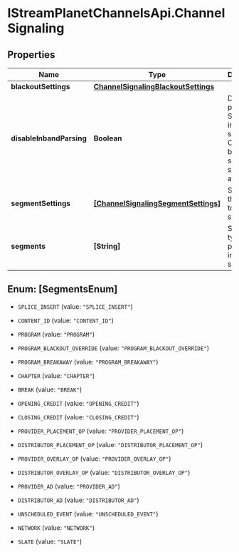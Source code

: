# IStreamPlanetChannelsApi.ChannelSignaling

## Properties

Name | Type | Description | Notes
------------ | ------------- | ------------- | -------------
**blackoutSettings** | [**ChannelSignalingBlackoutSettings**](ChannelSignalingBlackoutSettings.md) |  | [optional] 
**disableInbandParsing** | **Boolean** | Disable parsing SCTE-35 in-band signaling. Out-of-band signaling is still allowed. | [optional] 
**segmentSettings** | [**[ChannelSignalingSegmentSettings]**](ChannelSignalingSegmentSettings.md) | Settings that apply to specific segments. | [optional] 
**segments** | **[String]** | Segment types to process for in-band signaling. | [optional] 



## Enum: [SegmentsEnum]


* `SPLICE_INSERT` (value: `"SPLICE_INSERT"`)

* `CONTENT_ID` (value: `"CONTENT_ID"`)

* `PROGRAM` (value: `"PROGRAM"`)

* `PROGRAM_BLACKOUT_OVERRIDE` (value: `"PROGRAM_BLACKOUT_OVERRIDE"`)

* `PROGRAM_BREAKAWAY` (value: `"PROGRAM_BREAKAWAY"`)

* `CHAPTER` (value: `"CHAPTER"`)

* `BREAK` (value: `"BREAK"`)

* `OPENING_CREDIT` (value: `"OPENING_CREDIT"`)

* `CLOSING_CREDIT` (value: `"CLOSING_CREDIT"`)

* `PROVIDER_PLACEMENT_OP` (value: `"PROVIDER_PLACEMENT_OP"`)

* `DISTRIBUTOR_PLACEMENT_OP` (value: `"DISTRIBUTOR_PLACEMENT_OP"`)

* `PROVIDER_OVERLAY_OP` (value: `"PROVIDER_OVERLAY_OP"`)

* `DISTRIBUTOR_OVERLAY_OP` (value: `"DISTRIBUTOR_OVERLAY_OP"`)

* `PROVIDER_AD` (value: `"PROVIDER_AD"`)

* `DISTRIBUTOR_AD` (value: `"DISTRIBUTOR_AD"`)

* `UNSCHEDULED_EVENT` (value: `"UNSCHEDULED_EVENT"`)

* `NETWORK` (value: `"NETWORK"`)

* `SLATE` (value: `"SLATE"`)




